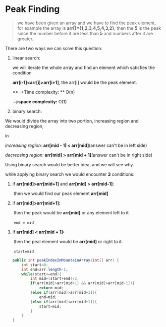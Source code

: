 # **Peak Finding**

> we have been given an array and we have to find the peak element, for example the array is **arr[]={1,2,3,4,5,4,3,2}**, then the **5** is the peak since the number before it are less than **5** and numbers after it are greater..

There are two ways we can solve this question:

1. linear search:

   we will iterate the whole array and find an element which satisfies the condition 

   **arr[i-1]<arr[i]>arr[i+1]**, the arr[i] would be the peak element.

   **-->Time complexity: ** O(n)

   **-->space complexity:** O(1)

2.  binary search:

   We would divide the array into two portion, increasing region and decreasing region,

   in 

   *increasing region:* **arr[mid - 1] < arr[mid]**(answer can't be in left side) 

   *decreasing region:* **arr[mid] > arr[mid + 1]**(answer can't be in right side)

   

   

   Using binary search would be better idea, and we will see why.

   while applying binary search we would encounter **3** conditions:

   1) if **arr[mid]>arr[mid+1]** and **arr[mid] > arr[mid-1]**:

      ​	then we would find our peak element **arr[mid]**

   2) if **arr[mid]>arr[mid+1]:**

      ​	then the peak would be **arr[mid]** or any element left to it.

      ​	`end = mid`

   3) if **arr[mid] < arr[mid + 1]:**

      ​	then the peal element would be **arr[mid]** or right to it.

      ​	`start=mid`

      ```java
      public int peakIndexInMountainArray(int[] arr) {
          int start=0;
          int end=arr.length-1;
          while(start<=end){
              int mid=(start+end)/2;
              if(arr[mid]>arr[mid+1] && arr[mid]>arr[mid-1]){
                  return mid;
              }else if(arr[mid]>arr[mid+1]){
                  end=mid;
              }else if(arr[mid]<arr[mid+1]){
                  start=mid;
              }        
          }
      }
      ```

      
